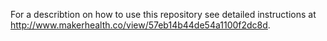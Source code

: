 For a describtion on how to use this repository see detailed instructions at http://www.makerhealth.co/view/57eb14b44de54a1100f2dc8d.
